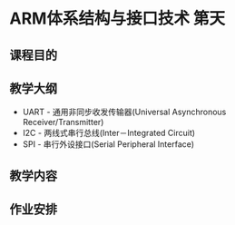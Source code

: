 # ARM体系结构与接口技术 第天

## 课程目的

## 教学大纲

* UART - 通用非同步收发传输器(Universal Asynchronous Receiver/Transmitter)
* I2C - 两线式串行总线(Inter－Integrated Circuit)
* SPI - 串行外设接口(Serial Peripheral Interface)

## 教学内容

## 作业安排